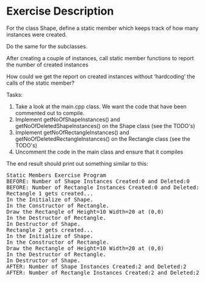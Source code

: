 Exercise Description
====================

For the class Shape, define a static member which keeps track of how many instances were created.

Do the same for the subclasses.

After creating a couple of instances, call static member functions to report the number of created instances

How could we get the report on created instances without ‘hardcoding’ the calls of the static member?

Tasks:

1. Take a look at the main.cpp class. We want the code that have been commented out to compile.
2. Implement getNoOfShapeInstances() and getNoOfDeletedShapeInstances() on the Shape class (see the TODO's)
3. Implement getNoOfRectangleInstances() and getNoOfDeletedRectangleInstances() on the Rectangle class (see the TODO's)
4. Uncomment the code in the main class and ensure that it compiles

The end result should print out something similar to this:
<pre>
Static Members Exercise Program
BEFORE: Number of Shape Instances Created:0 and Deleted:0
BEFORE: Number of Rectangle Instances Created:0 and Deleted:0
Rectangle 1 gets created...
In the Initialize of Shape.
In the Constructor of Rectangle.
Draw the Rectangle of Height=10 Width=20 at (0,0)
In the Destructor of Rectangle.
In Destructor of Shape.
Rectangle 2 gets created...
In the Initialize of Shape.
In the Constructor of Rectangle.
Draw the Rectangle of Height=10 Width=20 at (0,0)
In the Destructor of Rectangle.
In Destructor of Shape.
AFTER: Number of Shape Instances Created:2 and Deleted:2
AFTER: Number of Rectangle Instances Created:2 and Deleted:2
</pre>

